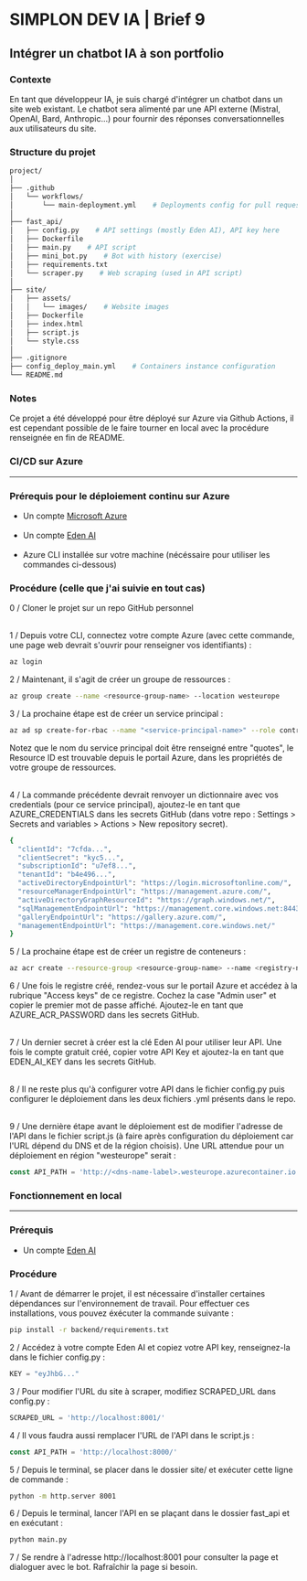 # SIMPLON DEV IA | Brief 9

## Intégrer un chatbot IA à son portfolio

### Contexte

En tant que développeur IA, je suis chargé d'intégrer un chatbot dans un site web existant. Le chatbot sera alimenté par une API externe (Mistral, OpenAI, Bard, Anthropic...) pour fournir des réponses conversationnelles aux utilisateurs du site.

### Structure du projet

```bash
project/
│
├── .github
│   └── workflows/
│       └── main-deployment.yml    # Deployments config for pull requests on main branch
│
├── fast_api/
│   ├── config.py    # API settings (mostly Eden AI), API key here
│   ├── Dockerfile
│   ├── main.py    # API script
│   ├── mini_bot.py    # Bot with history (exercise)
│   ├── requirements.txt
│   └── scraper.py    # Web scraping (used in API script)
│
├── site/
│   ├── assets/
│   │   └── images/    # Website images
│   ├── Dockerfile
│   ├── index.html
│   ├── script.js
│   └── style.css
│
├── .gitignore
├── config_deploy_main.yml    # Containers instance configuration
└── README.md
```

### Notes

Ce projet a été développé pour être déployé sur Azure via Github Actions, il est cependant possible de le faire tourner en local avec la procédure renseignée en fin de README.

### CI/CD sur Azure <hr>

### Prérequis pour le déploiement continu sur Azure

- Un compte [Microsoft Azure](https://portal.azure.com/)<br><br>
- Un compte [Eden AI](https://app.edenai.run/)<br><br>
- Azure CLI installée sur votre machine (nécéssaire pour utiliser les commandes ci-dessous)

### Procédure (celle que j'ai suivie en tout cas)

0 / Cloner le projet sur un repo GitHub personnel<br><br>

1 / Depuis votre CLI, connectez votre compte Azure (avec cette commande, une page web devrait s'ouvrir pour renseigner vos identifiants) :
```bash
az login
```

2 / Maintenant, il s'agit de créer un groupe de ressources :
```bash
az group create --name <resource-group-name> --location westeurope
```

3 / La prochaine étape est de créer un service principal :
```bash
az ad sp create-for-rbac --name "<service-principal-name>" --role contributor --scopes <Resource-ID> --json-auth
```
Notez que le nom du service principal doit être renseigné entre "quotes", le Resource ID est trouvable depuis le portail Azure, dans les propriétés de votre groupe de ressources.<br><br>

4 / La commande précédente devrait renvoyer un dictionnaire avec vos credentials (pour ce service principal), ajoutez-le en tant que AZURE_CREDENTIALS dans les secrets GitHub (dans votre repo : Settings > Secrets and variables > Actions > New repository secret).
```bash
{
  "clientId": "7cfda...",
  "clientSecret": "kyc5...",
  "subscriptionId": "u7ef8...",
  "tenantId": "b4e496...",
  "activeDirectoryEndpointUrl": "https://login.microsoftonline.com/",
  "resourceManagerEndpointUrl": "https://management.azure.com/",
  "activeDirectoryGraphResourceId": "https://graph.windows.net/",
  "sqlManagementEndpointUrl": "https://management.core.windows.net:8443/",
  "galleryEndpointUrl": "https://gallery.azure.com/",
  "managementEndpointUrl": "https://management.core.windows.net/"
}
```

5 / La prochaine étape est de créer un registre de conteneurs :
```bash
az acr create --resource-group <resource-group-name> --name <registry-name> --sku Standard
```

6 / Une fois le registre créé, rendez-vous sur le portail Azure et accédez à la rubrique "Access keys" de ce registre. Cochez la case "Admin user" et copier le premier mot de passe affiché. Ajoutez-le en tant que AZURE_ACR_PASSWORD dans les secrets GitHub.<br><br>

7 / Un dernier secret à créer est la clé Eden AI pour utiliser leur API. Une fois le compte gratuit créé, copier votre API Key et ajoutez-la en tant que EDEN_AI_KEY dans les secrets GitHub.<br><br>

8 / Il ne reste plus qu'à configurer votre API dans le fichier config.py puis configurer le déploiement dans les deux fichiers .yml présents dans le repo.<br><br>

9 / Une dernière étape avant le déploiement est de modifier l'adresse de l'API dans le fichier script.js (à faire après configuration du déploiement car l'URL dépend du DNS et de la région choisis). Une URL attendue pour un déploiement en région "westeurope" serait :
```js
const API_PATH = 'http://<dns-name-label>.westeurope.azurecontainer.io:<port>/'
```

### Fonctionnement en local <hr>

### Prérequis

- Un compte [Eden AI](https://app.edenai.run/)

### Procédure

1 / Avant de démarrer le projet, il est nécessaire d'installer certaines dépendances sur l'environnement de travail. Pour effectuer ces installations, vous pouvez éxécuter la commande suivante :
```bash
pip install -r backend/requirements.txt
```

2 / Accédez à votre compte Eden AI et copiez votre API key, renseignez-la dans le fichier config.py :
```py
KEY = "eyJhbG..."
```

3 / Pour modifier l'URL du site à scraper, modifiez SCRAPED_URL dans config.py :
```py
SCRAPED_URL = 'http://localhost:8001/'
```

4 / Il vous faudra aussi remplacer l'URL de l'API dans le script.js :
```js
const API_PATH = 'http://localhost:8000/'
```

5 / Depuis le terminal, se placer dans le dossier site/ et exécuter cette ligne de commande :
```bash
python -m http.server 8001
```

6 / Depuis le terminal, lancer l'API en se plaçant dans le dossier fast_api et en exécutant :
```bash
python main.py
```

7 / Se rendre à l'adresse http://localhost:8001 pour consulter la page et dialoguer avec le bot. Rafraîchir la page si besoin.